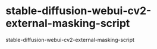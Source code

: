 # stable-diffusion-webui-cv2-external-masking-script
stable-diffusion-webui-cv2-external-masking-script
